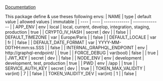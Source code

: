 [Documentation](https://github.com/Xavius1/subito-doc/blob/master/doc/index.md)

This package define & use theses following envs:
| NAME | type | default value | allowed values | immutable |
| ---- | ---- | ------------- | -------------- |
| APP_ENV | env | local | local, current, develop, integration, staging, production | true |
| CRYPTO_IV_HASH | secret | dev |  | false |
| DEFAULT_TIMEZONE | var | Europe/Paris |  | false |
| DEFAULT_LOCALE | var | fr |  | false |
| DEFAULT_DATE_FORMAT | var | YYYY-MM-DDTHH:mm:ss.SSS |  | false |
| INTERNAL_GRAPHQL_ENDPOINT | env | http://graphql-endpoint/ |  | true |
| FORCE_DEBUG | var(bool) | false |  | true |
| JWT_KEY | secret | dev |  | false |
| NODE_ENV | env | development | development, test, production | true |
| PWD | env | /app |  | true |
| SERVICE_AUTH_KEY | secret | dev |  | true |
| TOKEN_MAX_VALIDITY | var(int) | 7 |  | false |
| TOKEN_VALIDITY_DEV | var(int) | 1 |  | false |
 